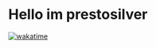 # Hello im prestosilver

[![wakatime](https://wakatime.com/badge/user/faa04513-4c3c-4d82-bcc8-ee5df73a3067.svg)](https://wakatime.com/@faa04513-4c3c-4d82-bcc8-ee5df73a3067)
